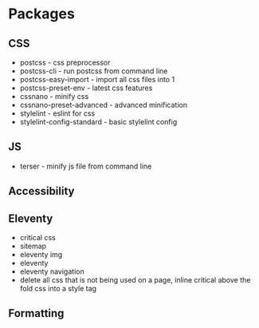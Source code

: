 # Packages

## CSS
- postcss - css preprocessor
- postcss-cli - run postcss from command line
- postcss-easy-import - import all css files into 1
- postcss-preset-env - latest css features
- cssnano - minify css
- cssnano-preset-advanced - advanced minification
- stylelint - eslint for css
- stylelint-config-standard - basic stylelint config

## JS
- terser - minify js file from command line

## Accessibility

## Eleventy
- critical css
- sitemap
- eleventy img
- eleventy
- eleventy navigation
- delete all css that is not being used on a page, inline critical above the fold css into a style tag

## Formatting
